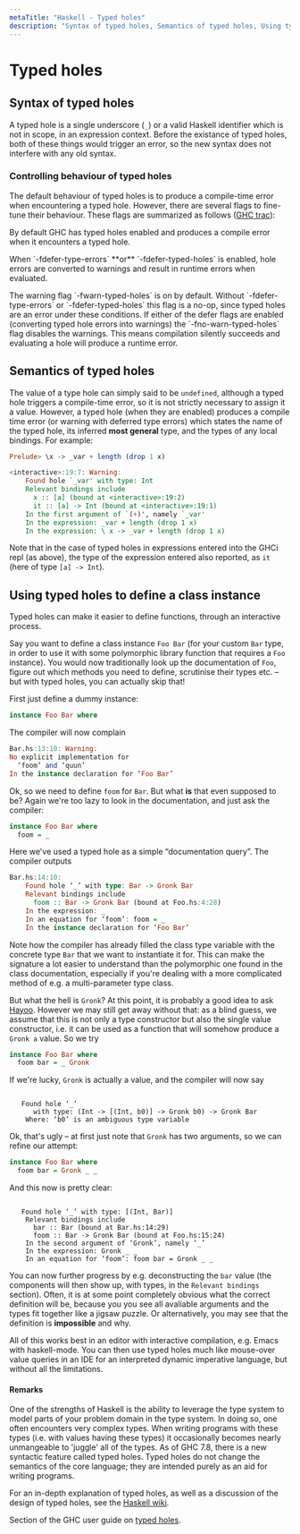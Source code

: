 ```yaml
---
metaTitle: "Haskell - Typed holes"
description: "Syntax of typed holes, Semantics of typed holes, Using typed holes to define a class instance"
---
```


# Typed holes



## Syntax of typed holes


A typed hole is a single underscore (`_`) or a valid Haskell identifier which is not in scope, in an expression context. Before the existance of typed holes, both of these things would trigger an error, so the new syntax does not interfere with any old syntax.

### Controlling behaviour of typed holes

The default behaviour of typed holes is to produce a compile-time error when encountering a typed hole. However, there are several flags to fine-tune their behaviour. These flags are summarized as follows ([GHC trac](https://ghc.haskell.org/trac/ghc/ticket/9497)):

> 
<p>By default GHC has typed holes enabled and produces a compile error
when it encounters a typed hole.</p>
<p>When `-fdefer-type-errors` **or** `-fdefer-typed-holes` is enabled, hole
errors are converted to warnings and result in runtime errors when
evaluated.</p>
<p>The warning flag `-fwarn-typed-holes` is on by default. Without
`-fdefer-type-errors` or `-fdefer-typed-holes` this flag is a no-op, since typed holes are an error under these conditions. If either of the
defer flags are enabled (converting typed hole errors into warnings)
the `-fno-warn-typed-holes` flag disables the warnings. This means
compilation silently succeeds and evaluating a hole will produce a
runtime error.</p>




## Semantics of typed holes


The value of a type hole can simply said to be `undefined`, although a typed hole triggers a compile-time error, so it is not strictly necessary to assign it a value. However, a typed hole (when they are enabled) produces a compile time error (or warning with deferred type errors) which states the name of the typed hole, its inferred **most general** type, and the types of any local bindings. For example:

```hs
Prelude> \x -> _var + length (drop 1 x)

<interactive>:19:7: Warning:
    Found hole `_var' with type: Int
    Relevant bindings include
      x :: [a] (bound at <interactive>:19:2)
      it :: [a] -> Int (bound at <interactive>:19:1)
    In the first argument of `(+)', namely `_var'
    In the expression: _var + length (drop 1 x)
    In the expression: \ x -> _var + length (drop 1 x)

```

Note that in the case of typed holes in expressions entered into the GHCi repl (as above), the type of the expression entered also reported, as `it` (here of type `[a] -> Int`).



## Using typed holes to define a class instance


Typed holes can make it easier to define functions, through an interactive process.

Say you want to define a class instance `Foo Bar` (for your custom `Bar` type, in order to use it with some polymorphic library function that requires a `Foo` instance). You would now traditionally look up the documentation of `Foo`, figure out which methods you need to define, scrutinise their types etc. – but with typed holes, you can actually skip that!

First just define a dummy instance:

```hs
instance Foo Bar where

```

The compiler will now complain

```hs
Bar.hs:13:10: Warning:
No explicit implementation for
  ‘foom’ and ‘quun’
In the instance declaration for ‘Foo Bar’

```

Ok, so we need to define `foom` for `Bar`. But what **is** that even supposed to be? Again we're too lazy to look in the documentation, and just ask the compiler:

```hs
instance Foo Bar where
  foom = _

```

Here we've used a typed hole as a simple “documentation query”. The compiler outputs

```hs
Bar.hs:14:10:
    Found hole ‘_’ with type: Bar -> Gronk Bar
    Relevant bindings include
      foom :: Bar -> Gronk Bar (bound at Foo.hs:4:28)
    In the expression: _
    In an equation for ‘foom’: foom = _
    In the instance declaration for ‘Foo Bar’

```

Note how the compiler has already filled the class type variable with the concrete type `Bar` that we want to instantiate it for. This can make the signature a lot easier to understand than the polymorphic one found in the class documentation, especially if you're dealing with a more complicated method of e.g. a multi-parameter type class.

But what the hell is `Gronk`? At this point, it is probably a good idea to ask [Hayoo](http://hayoo.fh-wedel.de/?query=Gronk). However we may still get away without that: as a blind guess, we assume that this is not only a type constructor but also the single value constructor, i.e. it can be used as a function that will somehow produce a `Gronk a` value. So we try

```hs
instance Foo Bar where
  foom bar = _ Gronk

```

If we're lucky, `Gronk` is actually a value, and the compiler will now say

```

   Found hole ‘_’
      with type: (Int -> [(Int, b0)] -> Gronk b0) -> Gronk Bar
    Where: ‘b0’ is an ambiguous type variable

```

Ok, that's ugly – at first just note that `Gronk` has two arguments, so we can refine our attempt:

```hs
instance Foo Bar where
  foom bar = Gronk _ _

```

And this now is pretty clear:

```

   Found hole ‘_’ with type: [(Int, Bar)]
    Relevant bindings include
      bar :: Bar (bound at Bar.hs:14:29)
      foom :: Bar -> Gronk Bar (bound at Foo.hs:15:24)
    In the second argument of ‘Gronk’, namely ‘_’
    In the expression: Gronk _ _
    In an equation for ‘foom’: foom bar = Gronk _ _

```

You can now further progress by e.g. deconstructing the `bar` value (the components will then show up, with types, in the `Relevant bindings` section). Often, it is at some point completely obvious what the correct definition will be, because you you see all avaliable arguments and the types fit together like a jigsaw puzzle. Or alternatively, you may see that the definition is **impossible** and why.

All of this works best in an editor with interactive compilation, e.g. Emacs with haskell-mode. You can then use typed holes much like mouse-over value queries in an IDE for an interpreted dynamic imperative language, but without all the limitations.



#### Remarks


One of the strengths of Haskell is the ability to leverage the type system to model parts of your problem domain in the type system. In doing so, one often encounters very complex types. When writing programs with these types (i.e. with values having these types) it occasionally becomes nearly unmangeable to 'juggle' all of the types. As of GHC 7.8, there is a new syntactic feature called typed holes. Typed holes do not change the semantics of the core language; they are intended purely as an aid for writing programs.

For an in-depth explanation of typed holes, as well as a discussion of the design of typed holes, see the [Haskell wiki](https://wiki.haskell.org/GHC/Typed_holes).

Section of the GHC user guide on [typed holes](https://downloads.haskell.org/%7Eghc/7.8.4/docs/html/users_guide/typed-holes.html).

